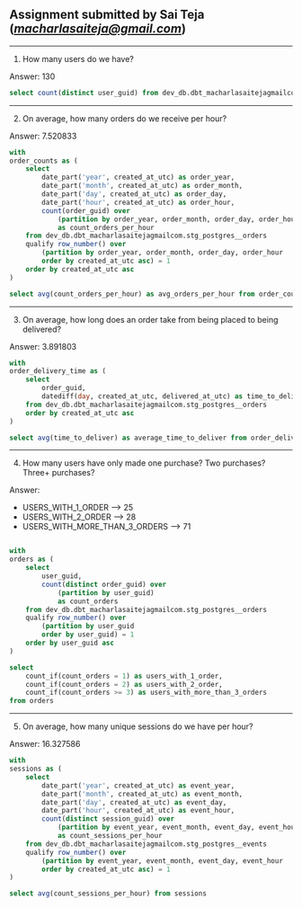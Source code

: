 
## Assignment submitted by Sai Teja (*macharlasaiteja@gmail.com*)
------------------------------------------------------
1. How many users do we have?

Answer: 130

```SQL
select count(distinct user_guid) from dev_db.dbt_macharlasaitejagmailcom.stg_postgres__users
```
------------------------------------------------------

2. On average, how many orders do we receive per hour?

Answer: 
7.520833


``` SQL
with
order_counts as (
    select
        date_part('year', created_at_utc) as order_year,
        date_part('month', created_at_utc) as order_month,
        date_part('day', created_at_utc) as order_day,
        date_part('hour', created_at_utc) as order_hour,
        count(order_guid) over
            (partition by order_year, order_month, order_day, order_hour)
            as count_orders_per_hour
    from dev_db.dbt_macharlasaitejagmailcom.stg_postgres__orders
    qualify row_number() over
        (partition by order_year, order_month, order_day, order_hour
        order by created_at_utc asc) = 1
    order by created_at_utc asc
)

select avg(count_orders_per_hour) as avg_orders_per_hour from order_counts
```
------------------------------------------------------

3. On average, how long does an order take from being placed to being delivered?

Answer: 3.891803


```SQL
with
order_delivery_time as (
    select
        order_guid,
        datediff(day, created_at_utc, delivered_at_utc) as time_to_deliver
    from dev_db.dbt_macharlasaitejagmailcom.stg_postgres__orders
    order by created_at_utc asc
)

select avg(time_to_deliver) as average_time_to_deliver from order_delivery_time
```
------------------------------------------------------

4. How many users have only made one purchase? Two purchases? Three+ purchases?

Answer: 
- USERS_WITH_1_ORDER	--> 25
- USERS_WITH_2_ORDER	--> 28
- USERS_WITH_MORE_THAN_3_ORDERS --> 71

```SQL

with
orders as (
    select
        user_guid,
        count(distinct order_guid) over
            (partition by user_guid)
            as count_orders
    from dev_db.dbt_macharlasaitejagmailcom.stg_postgres__orders
    qualify row_number() over
        (partition by user_guid
        order by user_guid) = 1
    order by user_guid asc
)

select
    count_if(count_orders = 1) as users_with_1_order,
    count_if(count_orders = 2) as users_with_2_order,
    count_if(count_orders >= 3) as users_with_more_than_3_orders
from orders
```
------------------------------------------------------

5. On average, how many unique sessions do we have per hour?

Answer: 16.327586


```SQL
with
sessions as (
    select
        date_part('year', created_at_utc) as event_year,
        date_part('month', created_at_utc) as event_month,
        date_part('day', created_at_utc) as event_day,
        date_part('hour', created_at_utc) as event_hour,
        count(distinct session_guid) over
            (partition by event_year, event_month, event_day, event_hour)
            as count_sessions_per_hour
    from dev_db.dbt_macharlasaitejagmailcom.stg_postgres__events
    qualify row_number() over
        (partition by event_year, event_month, event_day, event_hour
        order by created_at_utc asc) = 1
)

select avg(count_sessions_per_hour) from sessions
```